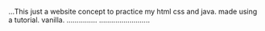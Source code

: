 ...This just a website concept to practice my html css and java. made using a tutorial. vanilla.
...............
.........................